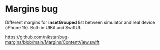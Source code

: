 # Margins bug

Different margins for **insetGrouped** list between simulator and real device (iPhone 15). Both in UIKit and SwiftUI.

https://github.com/nikstar/bug-margins/blob/main/Margins/ContentView.swift


